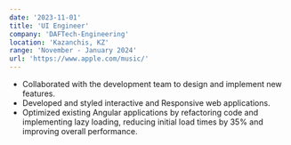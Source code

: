 ```yaml
---
date: '2023-11-01'
title: 'UI Engineer'
company: 'DAFTech-Engineering'
location: 'Kazanchis, KZ'
range: 'November - January 2024'
url: 'https://www.apple.com/music/'
---
```


- Collaborated with the development team to design and implement new features.
- Developed and styled interactive and Responsive web applications.
- Optimized existing Angular applications by refactoring code and implementing lazy loading, reducing initial load times by 35% and improving overall performance.
